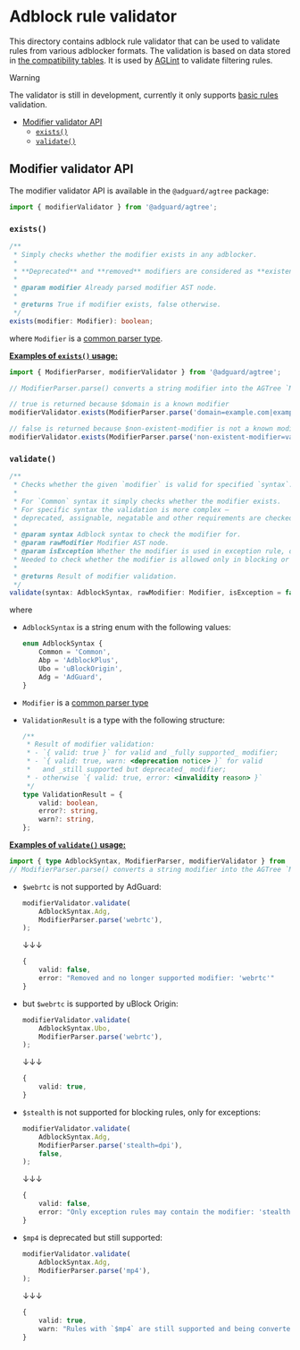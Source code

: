 # Adblock rule validator

This directory contains adblock rule validator that can be used to validate rules from various adblocker formats.
The validation is based on data stored in [the compatibility tables][compatibility-tables-url].
It is used by [AGLint] to validate filtering rules.

> [!WARNING]
> The validator is still in development, currently it only supports [basic rules][kb-basic-rules] validation.

- [Modifier validator API](#modifier-validator-api)
    - [`exists()`](#modifier-validator-api--exists)
    - [`validate()`](#modifier-validator-api--validate)

## <a name="modifier-validator-api"></a> Modifier validator API

The modifier validator API is available in the `@adguard/agtree` package:

```ts
import { modifierValidator } from '@adguard/agtree';
```

### <a name="modifier-validator-api--exists"></a> `exists()`

```ts
/**
 * Simply checks whether the modifier exists in any adblocker.
 *
 * **Deprecated** and **removed** modifiers are considered as **existent**.
 *
 * @param modifier Already parsed modifier AST node.
 *
 * @returns True if modifier exists, false otherwise.
 */
exists(modifier: Modifier): boolean;
```

where `Modifier` is a [common parser type][parser-modifier-type].

<a name="modifier-validator-api--exists--examples"></a>

[**Examples of `exists()` usage:**](#modifier-validator-api--exists--examples)

```ts
import { ModifierParser, modifierValidator } from '@adguard/agtree';

// ModifierParser.parse() converts a string modifier into the AGTree `Modifier` type

// true is returned because $domain is a known modifier
modifierValidator.exists(ModifierParser.parse('domain=example.com|example.org'));

// false is returned because $non-existent-modifier is not a known modifier
modifierValidator.exists(ModifierParser.parse('non-existent-modifier=value'));
```

### <a name="modifier-validator-api--validate"></a> `validate()`

```ts
/**
 * Checks whether the given `modifier` is valid for specified `syntax`.
 *
 * For `Common` syntax it simply checks whether the modifier exists.
 * For specific syntax the validation is more complex —
 * deprecated, assignable, negatable and other requirements are checked.
 *
 * @param syntax Adblock syntax to check the modifier for.
 * @param rawModifier Modifier AST node.
 * @param isException Whether the modifier is used in exception rule, default to false.
 * Needed to check whether the modifier is allowed only in blocking or exception rules.
 *
 * @returns Result of modifier validation.
 */
validate(syntax: AdblockSyntax, rawModifier: Modifier, isException = false): ValidationResult;
```

where

- `AdblockSyntax` is a string enum with the following values:

    ```ts
    enum AdblockSyntax {
        Common = 'Common',
        Abp = 'AdblockPlus',
        Ubo = 'uBlockOrigin',
        Adg = 'AdGuard',
    }
    ```

- `Modifier` is a [common parser type][parser-modifier-type]

- `ValidationResult` is a type with the following structure:

    ```ts
    /**
     * Result of modifier validation:
     * - `{ valid: true }` for valid and _fully supported_ modifier;
     * - `{ valid: true, warn: <deprecation notice> }` for valid
     *   and _still supported but deprecated_ modifier;
     * - otherwise `{ valid: true, error: <invalidity reason> }`
     */
    type ValidationResult = {
        valid: boolean,
        error?: string,
        warn?: string,
    };
    ```

<a name="modifier-validator-api--validate--examples"></a>

[**Examples of `validate()` usage:**](#modifier-validator-api--validate--examples)

```ts
import { type AdblockSyntax, ModifierParser, modifierValidator } from '@adguard/agtree';
// ModifierParser.parse() converts a string modifier into the AGTree `Modifier` type
```

- `$webrtc` is not supported by AdGuard:

    ```ts
    modifierValidator.validate(
        AdblockSyntax.Adg,
        ModifierParser.parse('webrtc'),
    );
    ```

    ↓↓↓

    ```ts
    {
        valid: false,
        error: "Removed and no longer supported modifier: 'webrtc'"
    }
    ```

- but `$webrtc` is supported by uBlock Origin:

    ```ts
    modifierValidator.validate(
        AdblockSyntax.Ubo,
        ModifierParser.parse('webrtc'),
    );
    ```

    ↓↓↓

    ```ts
    {
        valid: true,
    }
    ```

- `$stealth` is not supported for blocking rules, only for exceptions:

    ```ts
    modifierValidator.validate(
        AdblockSyntax.Adg,
        ModifierParser.parse('stealth=dpi'),
        false,
    );
    ```

    ↓↓↓

    ```ts
    {
        valid: false,
        error: "Only exception rules may contain the modifier: 'stealth'"
    }
    ```

- `$mp4` is deprecated but still supported:

    ```ts
    modifierValidator.validate(
        AdblockSyntax.Adg,
        ModifierParser.parse('mp4'),
    );
    ```

    ↓↓↓

    <!-- markdownlint-disable line-length -->

    ```ts
    {
        valid: true,
        warn: "Rules with `$mp4` are still supported and being converted into `$redirect=noopmp4-1s` now but the support shall be removed in the future."
    }
    ```

[compatibility-tables-url]: https://github.com/AdguardTeam/tsurlfilter/tree/master/packages/agtree/src/compatibility-tables
[parser-modifier-type]: https://github.com/AdguardTeam/tsurlfilter/blob/865ff8a6100f804a6392f68b61b76e6d7a2c611d/packages/agtree/src/parser/common.ts#L754
[AGLint]: https://github.com/AdguardTeam/AGLint
[kb-basic-rules]: https://adguard.com/kb/general/ad-filtering/create-own-filters/#basic-rules
